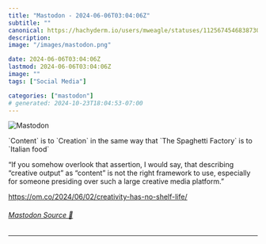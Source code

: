 ```yaml
---
title: "Mastodon - 2024-06-06T03:04:06Z"
subtitle: ""
canonical: https://hachyderm.io/users/mweagle/statuses/112567454683873032
description:
image: "/images/mastodon.png"

date: 2024-06-06T03:04:06Z
lastmod: 2024-06-06T03:04:06Z
image: ""
tags: ["Social Media"]

categories: ["mastodon"]
# generated: 2024-10-23T18:04:53-07:00
---
```

![Mastodon](/images/mastodon.png)

<p>`Content` is to `Creation` in the same way that `The Spaghetti Factory` is to `Italian food`</p><p>“If you somehow overlook that assertion, I would say, that describing “creative output” as “content” is not the right framework to use, especially for someone presiding over such a large creative media platform.”</p><p><a href="https://om.co/2024/06/02/creativity-has-no-shelf-life/" target="_blank" rel="nofollow noopener noreferrer" translate="no"><span class="invisible">https://</span><span class="ellipsis">om.co/2024/06/02/creativity-ha</span><span class="invisible">s-no-shelf-life/</span></a></p>


###### [Mastodon Source 🐘](https://hachyderm.io/@mweagle/112567454683873032)

___
